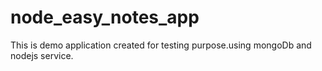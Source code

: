 # node_easy_notes_app
This is demo application created for testing purpose.using mongoDb and nodejs service.
